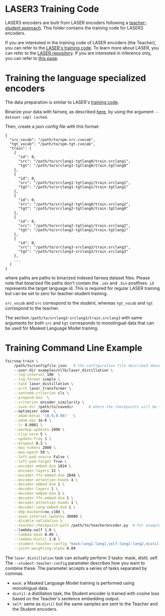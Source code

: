 
# LASER3 Training Code


LASER3 encoders are built from LASER encoders following a [teacher-student approach](https://arxiv.org/abs/2205.12654).
This folder contains the training code for LASER3 encoders.

If you are interested in the training code of LASER encoders (the Teacher), you can refer to the [LASER's training code](/examples/laser/README.md). To learn more about LASER, you can refer to the [LASER repository](https://github.com/facebookresearch/LASER/). If you are interested in inference only, you can refer to [this page](https://github.com/facebookresearch/LASER/tree/main/nllb/README.md).


# Training the language specialized encoders

The data preparation is similar to LASER's [training code](/examples/laser/README.md).

Binarize your data with fairseq, as described [here](https://fairseq.readthedocs.io/en/latest/getting_started.html#data-pre-processing), by using the argument `--dataset-impl cached`.

Then, create a json config file with this format:
```
{
  "src_vocab": "/path/to/spm.src.cvocab",
  "tgt_vocab": "/path/to/spm.tgt.cvocab",
  "train": [
    {
      "id": 0,
      "src": "/path/to/srclang1-tgtlang0/train.srclang1",
      "tgt": "/path/to/srclang1-tgtlang0/train.tgtlang0"
    },
    {
      "id": 0,
      "src": "/path/to/srclang1-tgtlang1/train.srclang1",
      "tgt": "/path/to/srclang1-tgtlang1/train.tgtlang1"
    },
    {
      "id": 0,
      "src": "/path/to/srclang2-tgtlang0/train.srclang2",
      "tgt": "/path/to/srclang2-tgtlang0/train.tgtlang0"
    },
    {
      "id": 0,
      "src": "/path/to/srclang2-tgtlang1/train.srclang2",
      "tgt": "/path/to/srclang2-tgtlang1/train.tgtlang1"
    },
    {
      "id": 0,
      "src": "/path/to/srclang3-srclang3/train.srclang3",
      "tgt": "/path/to/srclang3-srclang3/train.srclang3"
    },
    ...
  ]
}
```
where paths are paths to binarized indexed fairseq dataset files. Please note that binarized file paths don't contain the `.idx` and `.bin` postfixes. `id` represents the target language id. This is required for regular LASER training but can be set to zero for teacher-student training.

`src_vocab` and `src` correspond to the student, whereas `tgt_vocab` and `tgt` correspond to the teacher.

The section `/path/to/srclang3-srclang3/train.srclang3` with same arguments for both `src` and `tgt` corresponds to monolingual data that can be used for Masked Language Model training.


# Training Command Line Example

```bash
fairseq-train \
    /path/to/configfile.json   # the configuration file described above \
    --user-dir examples/nllb/laser_distillation \
    --log-interval 100  \
    --log-format simple \
    --task laser_distillation \
    --arch laser_transformer \
    --sentemb-criterion cls \
    --prepend-bos  \
    --criterion encoder_similarity \
    --save-dir /path/to/savedir       # where the checkpoints will be saved \
    --optimizer adam  \
    --adam-betas '(0.9,0.98)'  \
    --adam-eps 1e-6 \
    --lr 0.0001 \
    --warmup-updates 1000 \
    --clip-norm 5 \
    --update-freq 1 \
    --dropout 0.3 \
    --max-tokens 2000 \
    --max-epoch 50 \
    --left-pad-source False \
    --left-pad-target True \
    --encoder-embed-dim 1024 \
    --encoder-layers 12 \
    --encoder-ffn-embed-dim 2048 \
    --encoder-attention-heads 4 \
    --decoder-embed-dim 1 \
    --decoder-layers 1 \
    --decoder-embed-dim 1 \
    --decoder-ffn-embed-dim 1 \
    --decoder-attention-heads 1 \
    --decoder-lang-embed-dim 1 \
    --ddp-backend=no_c10d \
    --save-interval-updates 30000 \
    --disable-validation \
    --teacher-checkpoint-path /path/to/teacherencoder.py  # For example path to Laser2 if you want to use Laser2 as teacher \
    --lambda-self 1.0 \
    --lambda-mask 0.09 \
    --lambda-distil 1.0 \
    --student-teacher-config "mask:lang1-lang1,self:lang2-lang2,distil:lang3-lang4" \
    --joint-weighting-alpha 0.09

```

The `laser_distillation` task can actually perform 3 tasks: mask, distil, self.
The `--student-teacher-config` parameter describes how you want to combine these. The parameter accepts a series of tasks separated by commas.

- `mask`: a Masked Language Model training is performed using monolingual data.
- `distil`: a distillation task, the Student encoder is trained with cosine loss based on the Teacher's sentence embedding output.
- `self`: same as `distil` but the same samples are sent to the Teacher and the Student encoders.

